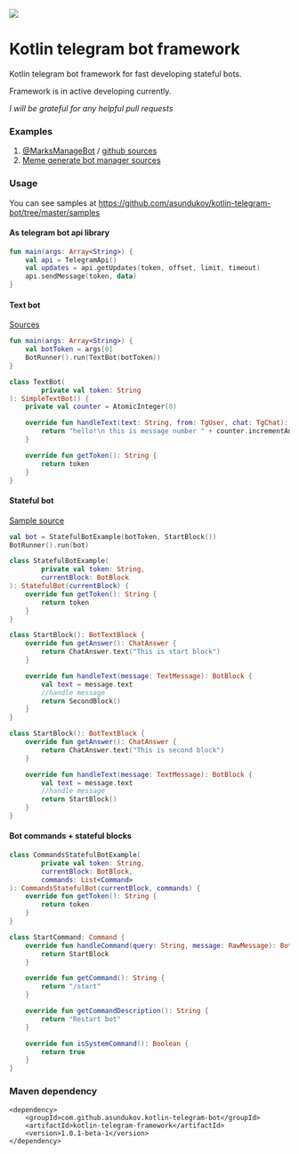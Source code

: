 [![](https://jitpack.io/v/asundukov/kotlin-telegram-bot.svg)](https://jitpack.io/#asundukov/kotlin-telegram-bot)

# Kotlin telegram bot framework

Kotlin telegram bot framework for fast developing stateful bots.

Framework is in active developing currently.

*I will be grateful for any helpful pull requests*

### Examples
1. [@MarksManageBot](https://t.me/MarksManageBot) / [github sources](https://githib.com/asundukov/mark-on-image-manage-bot)
1. [Meme generate bot manager sources](https://github.com/asundukov/meme-gen-manage-bot)

### Usage
You can see samples at https://github.com/asundukov/kotlin-telegram-bot/tree/master/samples


#### As telegram bot api library
```Kotlin
fun main(args: Array<String>) {
    val api = TelegramApi()
    val updates = api.getUpdates(token, offset, limit, timeout)
    api.sendMessage(token, data)
}
```

#### Text bot
[Sources](https://github.com/asundukov/kotlin-telegram-bot/tree/master/samples/text-bot/src/main/kotlin/io/cutebot/telegram/samples/textbot)
```Kotlin
fun main(args: Array<String>) {
    val botToken = args[0]
    BotRunner().run(TextBot(botToken))
}

class TextBot(
        private val token: String
): SimpleTextBot() {
    private val counter = AtomicInteger(0)

    override fun handleText(text: String, from: TgUser, chat: TgChat): String {
        return "hello!\n this is message number " + counter.incrementAndGet().toString()
    }

    override fun getToken(): String {
        return token
    }
}
```

#### Stateful bot
[Sample source](https://github.com/asundukov/kotlin-telegram-bot/tree/master/samples/text-bot/src/main/kotlin/io/cutebot/telegram/samples/textbot)
```Kotlin
val bot = StatefulBotExample(botToken, StartBlock())
BotRunner().run(bot)
```
```Kotlin
class StatefulBotExample(
        private val token: String,
        currentBlock: BotBlock
): StatefulBot(currentBlock) {
    override fun getToken(): String {
        return token
    }
}
```
```Kotlin
class StartBlock(): BotTextBlock {
    override fun getAnswer(): ChatAnswer {
        return ChatAnswer.text("This is start block")
    }

    override fun handleText(message: TextMessage): BotBlock {
        val text = message.text
        //handle message
        return SecondBlock()
    }
}
```
```Kotlin
class StartBlock(): BotTextBlock {
    override fun getAnswer(): ChatAnswer {
        return ChatAnswer.text("This is second block")
    }

    override fun handleText(message: TextMessage): BotBlock {
        val text = message.text
        //handle message
        return StartBlock()
    }
}
```

#### Bot commands + stateful blocks
```Kotlin
class CommandsStatefulBotExample(
        private val token: String,
        currentBlock: BotBlock,
        commands: List<Command>
): CommandsStatefulBot(currentBlock, commands) {
    override fun getToken(): String {
        return token
    }
}
```
```Kotlin
class StartCommand: Command {
    override fun handleCommand(query: String, message: RawMessage): BotBlock {
        return StartBlock
    }

    override fun getCommand(): String {
        return "/start"
    }

    override fun getCommandDescription(): String {
        return "Restart bot"
    }

    override fun isSystemCommand(): Boolean {
        return true
    }
}
```



### Maven dependency
```
<dependency>
    <groupId>com.github.asundukov.kotlin-telegram-bot</groupId>
    <artifactId>kotlin-telegram-framework</artifactId>
    <version>1.0.1-beta-1</version>
</dependency>

```

